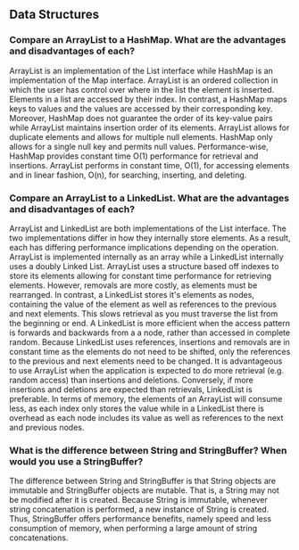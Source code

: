 ## Data Structures

### Compare an ArrayList to a HashMap. What are the advantages and disadvantages of each?

ArrayList is an implementation of the List interface while HashMap is an implementation of the Map interface. ArrayList is an ordered collection in which the user has control over where in the list the element is inserted. Elements in a list are accessed by their index. In contrast, a HashMap maps keys to values and the values are accessed by their corresponding key. Moreover, HashMap does not guarantee the order of its key-value pairs while ArrayList maintains insertion order of its elements. ArrayList allows for duplicate elements and allows for multiple null elements.  HashMap only allows for a single null key and permits null values. Performance-wise, HashMap provides constant time O(1) performance for retrieval and insertions. ArrayList performs in constant time, O(1), for accessing elements and in linear fashion, O(n), for searching, inserting, and deleting.


### Compare an ArrayList to a LinkedList. What are the advantages and disadvantages of each?

ArrayList and LinkedList are both implementations of the List interface. The two implementations differ in how they internally store elements. As a result, each has differing performance implications depending on the operation. ArrayList is implemented internally as an array while a LinkedList internally uses a doubly Linked List. ArrayList uses a structure based off indexes to store its elements allowing for constant time performance for retrieving elements. However, removals are more costly, as elements must be rearranged. In contrast, a LinkedList stores it's elements as nodes, containing the value of the element as well as references to the previous and next elements. This slows retrieval as you must traverse the list from the beginning or end. A LinkedList is more efficient when the access pattern is forwards and backwards from a a node, rather than accessed in complete random. Because LinkedList uses references, insertions and removals are in constant time as the elements do not need to be shifted, only the references to the previous and next elements need to be changed. It is  advantageous to use ArrayList when the application is expected to do more retrieval (e.g. random access) than insertions and deletions. Conversely, if more insertions and deletions are expected than retrievals, LinkedList is preferable. In terms of memory, the elements of an ArrayList will consume less, as each index only stores the value while in a LinkedList there is overhead as each node includes its value as well as references to the next and previous nodes.

### What is the difference between String and StringBuffer? When would you use a StringBuffer?

The difference between String and StringBuffer is that String objects are immutable and StringBuffer objects are mutable. That is, a String may not be modified after it is created. Because String is immutable, whenever string concatenation is performed, a new instance of String is created. Thus, StringBuffer offers performance benefits, namely speed and less consumption of memory, when performing a large amount of string concatenations.
